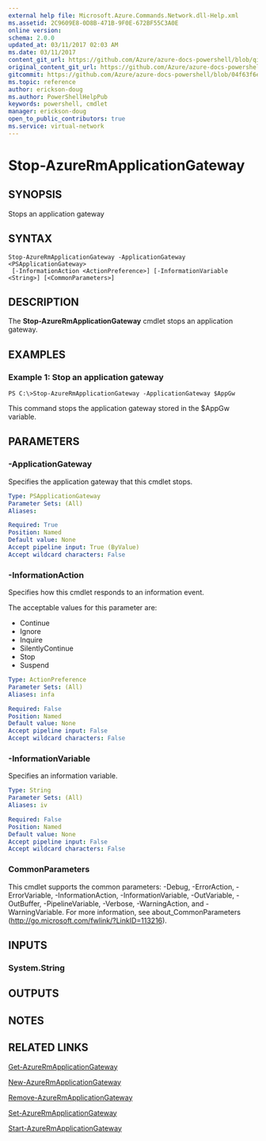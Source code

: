 ```yaml
---
external help file: Microsoft.Azure.Commands.Network.dll-Help.xml
ms.assetid: 2C9609E8-0D8B-471B-9F0E-672BF55C3A0E
online version:
schema: 2.0.0
updated_at: 03/11/2017 02:03 AM
ms.date: 03/11/2017
content_git_url: https://github.com/Azure/azure-docs-powershell/blob/qinezh-conceptual/azureps-cmdlets-docs/ResourceManager/AzureRM.Network/v3.6.0/Stop-AzureRmApplicationGateway.md
original_content_git_url: https://github.com/Azure/azure-docs-powershell/blob/qinezh-conceptual/azureps-cmdlets-docs/ResourceManager/AzureRM.Network/v3.6.0/Stop-AzureRmApplicationGateway.md
gitcommit: https://github.com/Azure/azure-docs-powershell/blob/04f63f6e685743ace2c57eb157574e34e8610b1c
ms.topic: reference
author: erickson-doug
ms.author: PowerShellHelpPub
keywords: powershell, cmdlet
manager: erickson-doug
open_to_public_contributors: true
ms.service: virtual-network
---
```


# Stop-AzureRmApplicationGateway

## SYNOPSIS
Stops an application gateway

## SYNTAX

```
Stop-AzureRmApplicationGateway -ApplicationGateway <PSApplicationGateway>
 [-InformationAction <ActionPreference>] [-InformationVariable <String>] [<CommonParameters>]
```

## DESCRIPTION
The **Stop-AzureRmApplicationGateway** cmdlet stops an application gateway.

## EXAMPLES

### Example 1: Stop an application gateway
```
PS C:\>Stop-AzureRmApplicationGateway -ApplicationGateway $AppGw
```

This command stops the application gateway stored in the $AppGw variable.

## PARAMETERS

### -ApplicationGateway
Specifies the application gateway that this cmdlet stops.

```yaml
Type: PSApplicationGateway
Parameter Sets: (All)
Aliases: 

Required: True
Position: Named
Default value: None
Accept pipeline input: True (ByValue)
Accept wildcard characters: False
```

### -InformationAction
Specifies how this cmdlet responds to an information event.

The acceptable values for this parameter are:

- Continue
- Ignore
- Inquire
- SilentlyContinue
- Stop
- Suspend

```yaml
Type: ActionPreference
Parameter Sets: (All)
Aliases: infa

Required: False
Position: Named
Default value: None
Accept pipeline input: False
Accept wildcard characters: False
```

### -InformationVariable
Specifies an information variable.

```yaml
Type: String
Parameter Sets: (All)
Aliases: iv

Required: False
Position: Named
Default value: None
Accept pipeline input: False
Accept wildcard characters: False
```

### CommonParameters
This cmdlet supports the common parameters: -Debug, -ErrorAction, -ErrorVariable, -InformationAction, -InformationVariable, -OutVariable, -OutBuffer, -PipelineVariable, -Verbose, -WarningAction, and -WarningVariable. For more information, see about_CommonParameters (http://go.microsoft.com/fwlink/?LinkID=113216).

## INPUTS

### System.String

## OUTPUTS

## NOTES

## RELATED LINKS

[Get-AzureRmApplicationGateway](./Get-AzureRmApplicationGateway.md)

[New-AzureRmApplicationGateway](./New-AzureRmApplicationGateway.md)

[Remove-AzureRmApplicationGateway](./Remove-AzureRmApplicationGateway.md)

[Set-AzureRmApplicationGateway](./Set-AzureRmApplicationGateway.md)

[Start-AzureRmApplicationGateway](./Start-AzureRmApplicationGateway.md)



